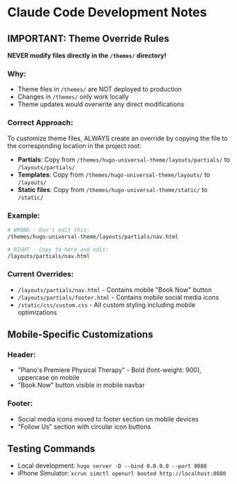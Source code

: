 # Claude Code Development Notes

## IMPORTANT: Theme Override Rules

**NEVER modify files directly in the `/themes/` directory!**

### Why:
- Theme files in `/themes/` are NOT deployed to production
- Changes in `/themes/` only work locally
- Theme updates would overwrite any direct modifications

### Correct Approach:
To customize theme files, ALWAYS create an override by copying the file to the corresponding location in the project root:

- **Partials**: Copy from `/themes/hugo-universal-theme/layouts/partials/` to `/layouts/partials/`
- **Templates**: Copy from `/themes/hugo-universal-theme/layouts/` to `/layouts/`
- **Static files**: Copy from `/themes/hugo-universal-theme/static/` to `/static/`

### Example:
```bash
# WRONG - Don't edit this:
/themes/hugo-universal-theme/layouts/partials/nav.html

# RIGHT - Copy to here and edit:
/layouts/partials/nav.html
```

### Current Overrides:
- `/layouts/partials/nav.html` - Contains mobile "Book Now" button
- `/layouts/partials/footer.html` - Contains mobile social media icons
- `/static/css/custom.css` - All custom styling including mobile optimizations

## Mobile-Specific Customizations

### Header:
- "Plano's Premiere Physical Therapy" - Bold (font-weight: 900), uppercase on mobile
- "Book Now" button visible in mobile navbar

### Footer:
- Social media icons moved to footer section on mobile devices
- "Follow Us" section with circular icon buttons

## Testing Commands
- Local development: `hugo server -D --bind 0.0.0.0 --port 8080`
- iPhone Simulator: `xcrun simctl openurl booted http://localhost:8080`